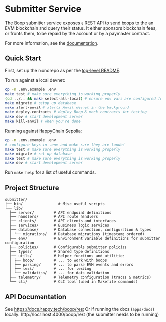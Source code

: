 # Submitter Service

The Boop submitter service exposes a REST API to send boops to the an EVM blockchain and query their status.
It either sponsors blockchain fees, or fronts them, to be repaid by the account or by a paymaster contract.

For more information, see the [documentation](https://docs.happy.tech/boop/submitter).

## Quick Start

First, set up the monorepo as per the [top-level README](../../README.md).

To run against a local devnet:

```sh
cp -n .env.example .env
make test # make sure everything is working properly
(cd ../.. && make select-all-local) # ensure env vars are configured for devnet
make migrate # setup up database
make start-anvil # starts Anvil devnet in the background
make deploy-contracts # deploy Boop & mock contracts for testing
make dev # start development server
make kill-anvil # when you're done
```

Running against HappyChain Sepolia:

```sh
cp -n .env.example .env
# configure keys in .env and make sure they are funded
make test # make sure everything is working properly
make migrate # set up database
make test # make sure everything is working properly
make dev # start development server
```

Run `make help` for a list of useful commands.

## Project Structure

```
submitter/
├── bin/                # Misc useful scripts
└── lib/
  ├── server/         # API endpoint definitions
  ├── handlers/       # API route handlers
  ├── clients/        # API clients and interfaces
  ├── services/       # Business logic services
  ├── database/       # Database connection, configuration & types
  │ └── migrations/   # Database migrations (timestamp ordered)
  ├── env/            # Environment variable definitions for submitter configuration
  ├── policies/       # Configurable submitter policies
  ├── types/          # Shared type definitions
  ├── utils/          # Helper functions and utilities
  │ ├── boop/         # ... to work with boops
  │ ├── parsing/      # ... to parse EVM events and errors
  │ ├── test/         # ... for testing
  │ └── validation/   # ... for data validation
  ├── telemetry/      # Telemetry configuration (traces & metrics)
  └── cli/            # CLI tool (used in Makefile commands)
```

## API Documentation

See https://docs.happy.tech/boop/rest
Or if running the docs (`apps/docs`) locally: http://localhost:4000/boop/rest (the submitter needs to be running)
